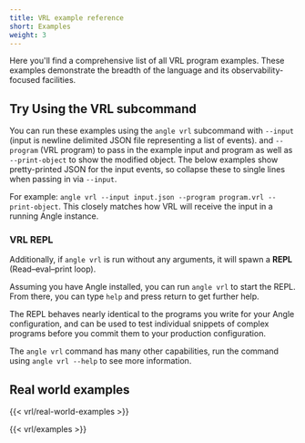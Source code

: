 ```yaml
---
title: VRL example reference
short: Examples
weight: 3
---
```


Here you'll find a comprehensive list of all VRL program examples. These
examples demonstrate the breadth of the language and its observability-focused
facilities.

## Try Using the VRL subcommand

You can run these examples using the `angle vrl` subcommand with `--input` (input is newline
delimited JSON file representing a list of events).  and `--program` (VRL program) to pass in the
example input and program as well as `--print-object` to show the modified object. The below
examples show pretty-printed JSON for the input events, so collapse these to single lines when
passing in via `--input`.

For example: `angle vrl --input input.json --program program.vrl --print-object`. This closely
matches how VRL will receive the input in a running Angle instance.

### VRL REPL

Additionally, if `angle vrl` is run without any arguments, it will spawn a **REPL**
(Read–eval–print loop).

Assuming you have Angle installed, you can run `angle vrl` to start the REPL.
From there, you can type `help` and press return to get further help.

The REPL behaves nearly identical to the programs you write for your Angle
configuration, and can be used to test individual snippets of complex programs
before you commit them to your production configuration.

The `angle vrl` command has many other capabilities, run the command using
`angle vrl --help` to see more information.

## Real world examples

{{< vrl/real-world-examples >}}

{{< vrl/examples >}}
